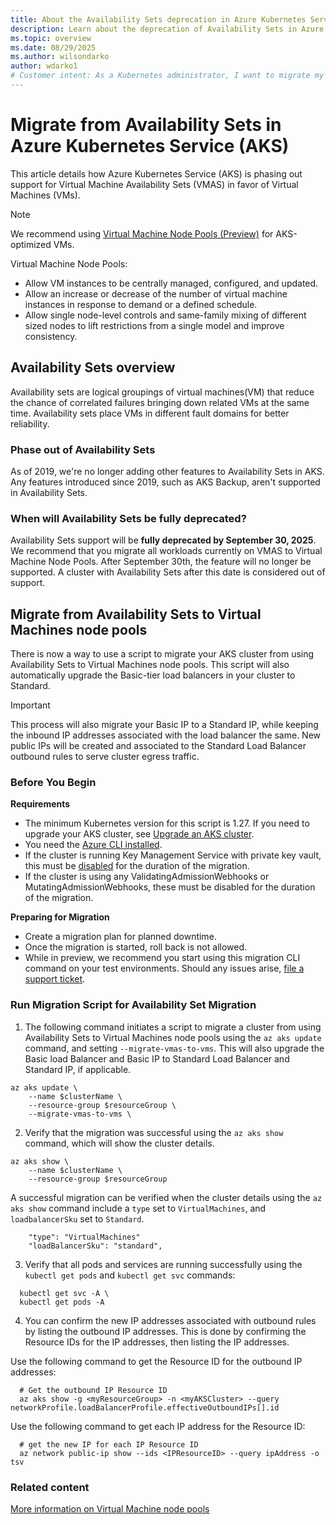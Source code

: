 ```yaml
---
title: About the Availability Sets deprecation in Azure Kubernetes Services (AKS)
description: Learn about the deprecation of Availability Sets in Azure Kubernetes Service (AKS).
ms.topic: overview
ms.date: 08/29/2025
ms.author: wilsondarko
author: wdarko1
# Customer intent: As a Kubernetes administrator, I want to migrate my workloads from Virtual Machine Availability Sets to Virtual Machine Node Pools, so that I can ensure ongoing support and take advantage of enhanced management features before the deprecation deadline.
---
```


#  Migrate from Availability Sets in Azure Kubernetes Service (AKS)

This article details how Azure Kubernetes Service (AKS) is phasing out support for Virtual Machine Availability Sets (VMAS) in favor of Virtual Machines (VMs).

> [!NOTE]
> We recommend using [Virtual Machine Node Pools (Preview)](virtual-machines-node-pools.md) for AKS-optimized VMs.
>
> Virtual Machine Node Pools:
>
> - Allow VM instances to be centrally managed, configured, and updated.
> - Allow an increase or decrease of the number of virtual machine instances in response to demand or a defined schedule.
> - Allow single node-level controls and same-family mixing of different sized nodes to lift restrictions from a single model and improve consistency.
>

## Availability Sets overview

Availability sets are logical groupings of virtual machines(VM) that reduce the chance of correlated failures bringing down related VMs at the same time. Availability sets place VMs in different fault domains for better reliability.

### Phase out of Availability Sets

As of 2019, we're no longer adding other features to Availability Sets in AKS. Any features introduced since 2019, such as AKS Backup, aren't supported in Availability Sets.

### When will Availability Sets be fully deprecated?

Availability Sets support will be **fully deprecated by September 30, 2025**. We recommend that you migrate all workloads currently on VMAS to Virtual Machine Node Pools. After September 30th, the feature will no longer be supported. A cluster with Availability Sets after this date is considered out of support. 

## Migrate from Availability Sets to Virtual Machines node pools

There is now a way to use a script to migrate your AKS cluster from using Availability Sets to Virtual Machines node pools. This script will also automatically upgrade the Basic-tier load balancers in your cluster to Standard.

>[!IMPORTANT]
>This process will also migrate your Basic IP to a Standard IP, while keeping the inbound IP addresses associated with the load balancer the same. New public IPs will be created and associated to the Standard Load Balancer outbound rules to serve cluster egress traffic.

### Before You Begin

**Requirements**
- The minimum Kubernetes version for this script is 1.27. If you need to upgrade your AKS cluster, see [Upgrade an AKS cluster](./upgrade-aks-cluster.md#upgrade-an-aks-cluster).
- You need the [Azure CLI installed](/cli/azure/install-azure-cli).
- If the cluster is running Key Management Service with private key vault, this must be [disabled][turn-off-kms] for the duration of the migration.
- If the cluster is using any ValidatingAdmissionWebhooks or MutatingAdmissionWebhooks, these must be disabled for the duration of the migration.

**Preparing for Migration**
- Create a migration plan for planned downtime.
- Once the migration is started, roll back is not allowed.
- While in preview, we recommend you start using this migration CLI command on your test environments. Should any issues arise, [file a support ticket][file-support-ticket].

### Run Migration Script for Availability Set Migration

1. The following command initiates a script to migrate a cluster from using Availability Sets to Virtual Machines node pools using the `az aks update` command, and setting `--migrate-vmas-to-vms`. This will also upgrade the Basic load Balancer and Basic IP to Standard Load Balancer and Standard IP, if applicable.

```azurecli-interactive
az aks update \
    --name $clusterName \
    --resource-group $resourceGroup \
    --migrate-vmas-to-vms \
```

2. Verify that the migration was successful using the `az aks show` command, which will show the cluster details.
```azurecli-interactive
az aks show \
    --name $clusterName \
    --resource-group $resourceGroup
```

A successful migration can be verified when the cluster details using the `az aks show` command include a `type` set to `VirtualMachines`, and `loadbalancerSku` set to `Standard`. 
```azurecli-interactive
    "type": "VirtualMachines"
    "loadBalancerSku": "standard",
```

3. Verify that all pods and services are running successfully using the `kubectl get pods` and `kubectl get svc` commands:
```azurecli-interactive
  kubectl get svc -A \
  kubectl get pods -A
```

4. You can confirm the new IP addresses associated with outbound rules by listing the outbound IP addresses. This is done by confirming the Resource IDs for the IP addresses, then listing the IP addresses. 

Use the following command to get the Resource ID for the outbound IP addresses:
```azurecli-interactive
  # Get the outbound IP Resource ID
  az aks show -g <myResourceGroup> -n <myAKSCluster> --query networkProfile.loadBalancerProfile.effectiveOutboundIPs[].id
```

Use the following command to get each IP address for the Resource ID:
```azurecli-interactive
  # get the new IP for each IP Resource ID
  az network public-ip show --ids <IPResourceID> --query ipAddress -o tsv
```

### Related content

<!-- LINKS - internal -->

[turn-off-kms]: /azure/aks/use-kms-etcd-encryption#turn-off-kms
[az-aks-create]: /cli/azure/aks#az_aks_create
[az-aks-update]: /cli/azure/aks#az_aks_update
[install-azure-cli]: /cli/azure/install-azure-cli
[az-extension-add]: /cli/azure/extension#az-extension-add
[az-extension-update]: /cli/azure/extension#az-extension-update
[More information on Virtual Machine node pools](virtual-machines-node-pools.md)

<!-- LINKS - External -->
[file-support-ticket]: https://azure.microsoft.com/support/create-ticket

